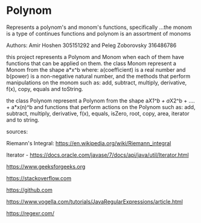 # Polynom
Represents a polynom's and monom's functions, specifically ...the monom is a type of continues functions and polynom is an assortment of monoms

Authors: Amir Hoshen 305151292 and Peleg Zoborovsky 316486786

this project represents a Polynom and Monom when each of them have functions that can be applied on them.
the class Monom represent a Monom from the shape a*x^b where: a(coefficient) is a real number and b(power) is a non-negative natural number,
and the methods that perform manipulations on the monom such as:
add, subtract, multiply, derivative, f(x), copy, equals and toString.

the class Polynom represent a Polynom from the shape   a*X1^b + a*X2^b + .... + a*x(n)^b 
and functions that perform actions on the Polynom such as:
add, subtract, multiply, derivative, f(x), equals, isZero, root, copy, area, iterator and to string.

sources:

Riemann's Integral:  https://en.wikipedia.org/wiki/Riemann_integral 

Iterator - https://docs.oracle.com/javase/7/docs/api/java/util/Iterator.html

https://www.geeksforgeeks.org 

https://stackoverflow.com 

https://github.com

https://www.vogella.com/tutorials/JavaRegularExpressions/article.html

https://regexr.com/
